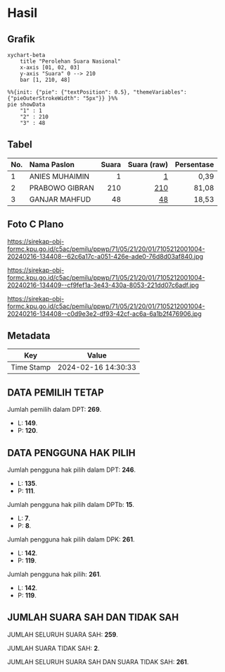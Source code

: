 # Hasil

## Grafik

```mermaid
xychart-beta
    title "Perolehan Suara Nasional"
    x-axis [01, 02, 03]
    y-axis "Suara" 0 --> 210
    bar [1, 210, 48]
```

```mermaid
%%{init: {"pie": {"textPosition": 0.5}, "themeVariables": {"pieOuterStrokeWidth": "5px"}} }%%
pie showData
    "1" : 1
    "2" : 210
    "3" : 48
```

## Tabel

| No. | Nama Paslon    | Suara | Suara (raw) | Persentase |
|:--- |:-------------- | -----:| -----------:| ----------:|
| 1   | ANIES MUHAIMIN | 1     | [1][p-1]    | 0,39       |
| 2   | PRABOWO GIBRAN | 210   | [210][p-2]  | 81,08      |
| 3   | GANJAR MAHFUD  | 48    | [48][p-3]   | 18,53      |


[p-1]: https://github.com/gigit-pemilu/pemilu-2024/blob/main/pilpres/hitung-suara/sub/71-sulawesi-utara/sub/05-minahasa-selatan/sub/21-motoling-barat/sub/2001-tondei/sub/004-tps/sub/paslon-1.txt
[p-2]: https://github.com/gigit-pemilu/pemilu-2024/blob/main/pilpres/hitung-suara/sub/71-sulawesi-utara/sub/05-minahasa-selatan/sub/21-motoling-barat/sub/2001-tondei/sub/004-tps/sub/paslon-2.txt
[p-3]: https://github.com/gigit-pemilu/pemilu-2024/blob/main/pilpres/hitung-suara/sub/71-sulawesi-utara/sub/05-minahasa-selatan/sub/21-motoling-barat/sub/2001-tondei/sub/004-tps/sub/paslon-3.txt

## Foto C Plano

https://sirekap-obj-formc.kpu.go.id/c5ac/pemilu/ppwp/71/05/21/20/01/7105212001004-20240216-134408--62c6a17c-a051-426e-ade0-76d8d03af840.jpg

https://sirekap-obj-formc.kpu.go.id/c5ac/pemilu/ppwp/71/05/21/20/01/7105212001004-20240216-134409--cf9fef1a-3e43-430a-8053-221dd07c6adf.jpg

https://sirekap-obj-formc.kpu.go.id/c5ac/pemilu/ppwp/71/05/21/20/01/7105212001004-20240216-134408--c0d9e3e2-df93-42cf-ac6a-6a1b2f476906.jpg


## Metadata

| Key        | Value               |
| ---------- | ------------------- |
| Time Stamp | 2024-02-16 14:30:33 |


## DATA PEMILIH TETAP

Jumlah pemilih dalam DPT: **269**.
 * L: **149**.
 * P: **120**.

## DATA PENGGUNA HAK PILIH

Jumlah pengguna hak pilih dalam DPT: **246**.
 * L: **135**.
 * P: **111**.

Jumlah pengguna hak pilih dalam DPTb: **15**.
 * L: **7**.
 * P: **8**.

Jumlah pengguna hak pilih dalam DPK: **261**.
 * L: **142**.
 * P: **119**.

Jumlah pengguna hak pilih: **261**.
 * L: **142**.
 * P: **119**.

## JUMLAH SUARA SAH DAN TIDAK SAH

JUMLAH SELURUH SUARA SAH: **259**.

JUMLAH SUARA TIDAK SAH: **2**.

JUMLAH SELURUH SUARA SAH DAN SUARA TIDAK SAH: **261**.


